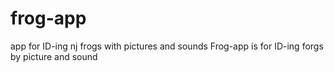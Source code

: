 # frog-app
app for ID-ing nj frogs with pictures and sounds
Frog-app is for ID-ing forgs by picture and sound